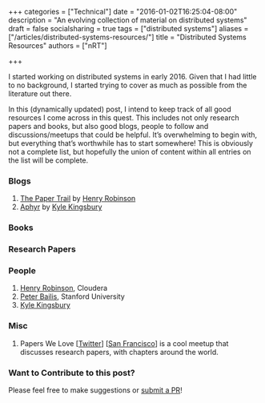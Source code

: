 +++
categories = ["Technical"]
date = "2016-01-02T16:25:04-08:00"
description = "An evolving collection of material on distributed systems"
draft = false
socialsharing = true
tags = ["distributed systems"]
aliases = ["/articles/distributed-systems-resources/"]
title = "Distributed Systems Resources"
authors = ["nRT"]

+++

I started working on distributed systems in early 2016. Given that I had little to no background, I started trying to cover as much as possible from the literature out there.

In this (dynamically updated) post, I intend to keep track of all good resources I come across in this quest. This includes not only research papers and books, but also good blogs, people to follow and discussions/meetups that could be helpful. It’s overwhelming to begin with, but everything that’s worthwhile has to start somewhere! This is obviously not a complete list, but hopefully the union of content within all entries on the list will be complete.

### Blogs
1. [The Paper Trail](http://the-paper-trail.org/) by [Henry Robinson](https://twitter.com/HenryR)
2. [Aphyr](https://aphyr.com/posts) by [Kyle Kingsbury](https://twitter.com/aphyr)

### Books

### Research Papers

### People
1. [Henry Robinson](https://twitter.com/HenryR), Cloudera
2. [Peter Bailis](https://twitter.com/pbailis), Stanford University
3. [Kyle Kingsbury](https://twitter.com/aphyr)

### Misc
1. Papers We Love [[Twitter](https://twitter.com/papers_we_love)] [[San Francisco](http://www.meetup.com/papers-we-love-too/)] is a cool meetup that discusses research papers, with chapters around the world.

### Want to Contribute to this post?
Please feel free to make suggestions or [submit a PR](https://github.com/nishanttotla/hugo-blog-skeleton/blob/master/content/articles/distributed-systems-resources.md)!
